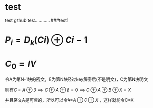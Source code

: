 # test
test github
test............
###test1

$P_i = D_k(Ci)\oplus C{i-1}$
=======================
$C_0 = IV$
======================
令A为第N-1块的密文，B为第N块经过key解密后(不是明文)，C为第N块明文

则有$C = A \oplus B \implies C \oplus A \oplus B = 0 \implies C \oplus A \oplus B \oplus X = X$

并且密文A是可控的，所以可以令A=$A \oplus C \oplus X$ ，这样就能令C=X


